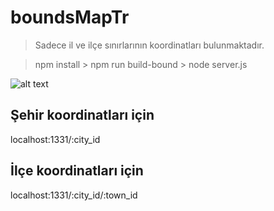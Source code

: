 # boundsMapTr
> Sadece il ve ilçe sınırlarının koordinatları bulunmaktadır.

> npm install > npm run build-bound > node server.js

![alt text](https://preview.ibb.co/cqajj6/img.jpg "Tekirdağ")

## Şehir koordinatları için

localhost:1331/:city_id

## İlçe koordinatları için

localhost:1331/:city_id/:town_id
